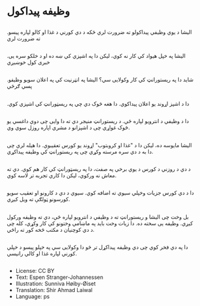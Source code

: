 # وظیفه پیداکول

##
.الیشا د یوي وظیفي پیداکولو ته ضرورت لري ځکه د دي کورني د غذا او کالو لپاره پیسو ته ضرورت لري

##
.الیشا په خپل هیواد کي کار نه کوي، لیکن دا په اشپزي کي ښه ده او د خلکو سره یی خبری کول خوښیږي

##
.شاید دا په ریستورانټ کي کار وکولایی سي؟ الیشا په انټرنیت کي په اعلان سویو وظیفو پسي ګرځي

##
.دا د اشپز اړوند یو اعلان پیداکوي. دا هغه څوک دي چي په ریسټورانټ کي اشپزي کوي

##
دا د وظیفي د انترویو لپاره ځي. د ریستورانټ منیجر دي ته دا وایی چی دوي داغسي یو څوک غواړي چی د اشپزانو د مشري اپاره روزل سوي وي.

##
الیشا مایوسه ده، لیکن دا د "غذا او کروبتوب" اړوند یو کورس تعقیبوي. دا هیله لري چی دا به د دي سره مرسته وکړي چی په ریستورانټ کي وظیفه پیداکړي.

##
د دي د روزني د کورس د یوي برخي په صفت، دا په ریسټورانټ کي کار هم کوي. دي ته معاش نه ورکوي، لیکن دا کاري تجربه تر لاسه کوي.

##
دا د دي کورس جزیات وخپلي سیوي ته اضافه کوي. سیوي د دي د کارونو او تعقیب سویو کورسونو ټولګې ته ویل کیږي.

##
بل وخت چی الیشا و ریستورانټ ته د وظیفي د انترویو لپاره ځي، دي ته وظیفه ورکول کیږي. وظیفه یی سخته ده. دا زیات وخت باید په ماښامي وختونو کي کار وکړي، کله چی د دي کوچنیان د مکتب څخه کور ته راځي.

##
دا په دي فخر کوي چی دي وظیفه پیداکړل تر څو دا وکولایی سي په خپلو پیسو د خپلي کورني لپاره غذا او کالي رانیسي.

##
* License: CC BY
* Text: Espen Stranger-Johannessen
* Illustration: Sunniva Høiby-Øiset
* Translation: Shir Ahmad Laiwal
* Language: ps
